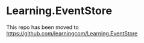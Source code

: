 # Learning.EventStore #

This repo has been moved to https://github.com/learningcom/Learning.EventStore